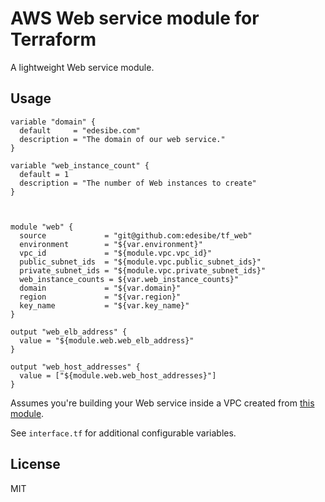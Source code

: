 # AWS Web service module for Terraform

A lightweight Web service module.

## Usage

```hcl
variable "domain" {
  default     = "edesibe.com"
  description = "The domain of our web service."
}

variable "web_instance_count" {
  default = 1
  description = "The number of Web instances to create"
}



module "web" {
  source             = "git@github.com:edesibe/tf_web"
  environment        = "${var.environment}"
  vpc_id             = "${module.vpc.vpc_id}"
  public_subnet_ids  = "${module.vpc.public_subnet_ids}"
  private_subnet_ids = "${module.vpc.private_subnet_ids}"
  web_instance_counts = ${var.web_instance_counts}"
  domain             = "${var.domain}"
  region             = "${var.region}"
  key_name           = "${var.key_name}"
}

output "web_elb_address" {
  value = "${module.web.web_elb_address}"
}

output "web_host_addresses" {
  value = ["${module.web.web_host_addresses}"]
}

```

Assumes you're building your Web service inside a VPC created from [this
module](https://github.com/edesibe/tf_vpc).

See `interface.tf` for additional configurable variables.

## License

MIT

